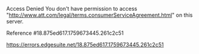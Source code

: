 Access Denied
You don't have permission to access "http://www.att.com/legal/terms.consumerServiceAgreement.html" on this server.

Reference #18.875ed617.1759673445.261c2c51

https://errors.edgesuite.net/18.875ed617.1759673445.261c2c51
